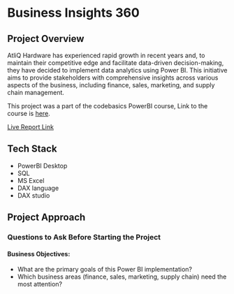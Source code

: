 # Business Insights 360

## Project Overview

AtliQ Hardware has experienced rapid growth in recent years and, to maintain their competitive edge and facilitate data-driven decision-making, they have decided to implement data analytics using Power BI. This initiative aims to provide stakeholders with comprehensive insights across various aspects of the business, including finance, sales, marketing, and supply chain management.

This project was a part of the codebasics PowerBI course, Link to the course is [here](https://codebasics.io/bootcamps/dashboard/data-analytics-bootcamp-with-practical-job-assistance).

[Live Report Link](https://app.powerbi.com/view?r=eyJrIjoiN2ZhOTc5YTUtOGQzZS00ZTYzLTg1YmEtYTA4NGNmYTg1ZTAzIiwidCI6ImM2ZTU0OWIzLTVmNDUtNDAzMi1hYWU5LWQ0MjQ0ZGM1YjJjNCJ9)

## Tech Stack

- PowerBI Desktop
- SQL
- MS Excel
- DAX language
- DAX studio

## Project Approach

### Questions to Ask Before Starting the Project

#### Business Objectives:
  - What are the primary goals of this Power BI implementation?
  - Which business areas (finance, sales, marketing, supply chain) need the most attention?
